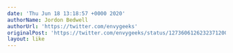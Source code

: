 ```yaml
---
date: 'Thu Jun 18 13:18:57 +0000 2020'
authorName: Jordon Bedwell
authorUrl: 'https://twitter.com/envygeeks'
originalPost: 'https://twitter.com/envygeeks/status/1273606126232371200'
layout: like
---
```

